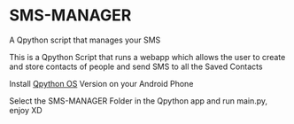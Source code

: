 # SMS-MANAGER
A Qpython script that manages your SMS 


This is a Qpython Script that runs a webapp which allows the user to create and store contacts of people and send SMS to all the Saved Contacts 


Install <a href="https://github.com/qpython-android/qpython/releases">Qpython OS</a> Version on your Android Phone

Select the SMS-MANAGER Folder in the Qpython app and run main.py, enjoy XD
